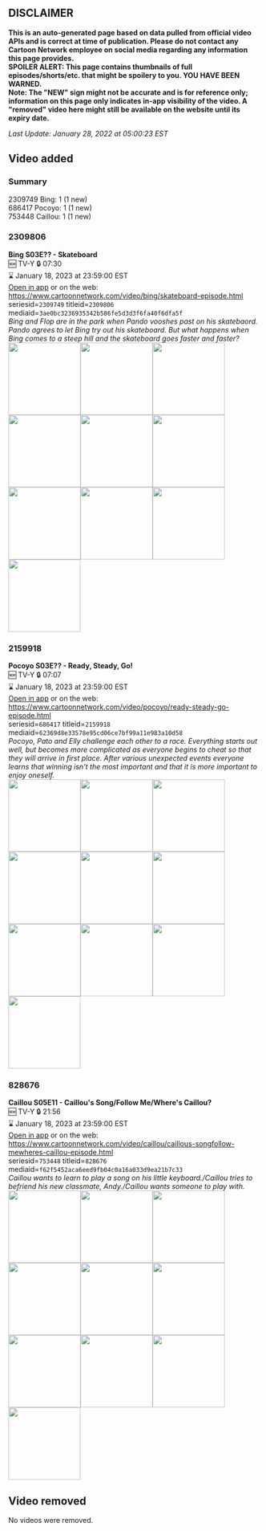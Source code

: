 ## DISCLAIMER
**This is an auto-generated page based on data pulled from official video APIs and is correct at time of publication. Please do not contact any Cartoon Network employee on social media regarding any information this page provides.**  
**SPOILER ALERT: This page contains thumbnails of full episodes/shorts/etc. that might be spoilery to you. YOU HAVE BEEN WARNED.**  
**Note: The "NEW" sign might not be accurate and is for reference only; information on this page only indicates in-app visibility of the video. A "removed" video here might still be available on the website until its expiry date.**  

_Last Update: January 28, 2022 at 05:00:23 EST_
## Video added
### Summary
2309749 Bing: 1 (1 new)  
686417 Pocoyo: 1 (1 new)  
753448 Caillou: 1 (1 new)  
### 2309806
**Bing S03E?? - Skateboard**  
🆕 TV-Y 🔒 07:30  
⌛ January 18, 2023 at 23:59:00 EST  
[Open in app](https://cnvideo.sercomkc.org/redirector.html?type=cnapp&seriesid=1000000000093702&titleid=2309806&mediaid=3ae0bc3236935342b586fe5d3d3f6fa40f6dfa5f) or on the web: https://www.cartoonnetwork.com/video/bing/skateboard-episode.html  
seriesid=`2309749` titleid=`2309806` mediaid=`3ae0bc3236935342b586fe5d3d3f6fa40f6dfa5f`  
_Bing and Flop are in the park when Pando vooshes past on his skatebaord. Pando agrees to let Bing try out his skateboard. But what happens when Bing comes to a steep hill and the skateboard goes faster and faster?_  
<a href="https://s3.amazonaws.com/cartoonorchestrator/2309806_001_1280x720.jpg"><img src="https://s3.amazonaws.com/cartoonorchestrator/2309806_001_640x360.jpg" height="144px" /></a><a href="https://s3.amazonaws.com/cartoonorchestrator/2309806_002_1280x720.jpg"><img src="https://s3.amazonaws.com/cartoonorchestrator/2309806_002_640x360.jpg" height="144px" /></a><a href="https://s3.amazonaws.com/cartoonorchestrator/2309806_003_1280x720.jpg"><img src="https://s3.amazonaws.com/cartoonorchestrator/2309806_003_640x360.jpg" height="144px" /></a><a href="https://s3.amazonaws.com/cartoonorchestrator/2309806_004_1280x720.jpg"><img src="https://s3.amazonaws.com/cartoonorchestrator/2309806_004_640x360.jpg" height="144px" /></a><a href="https://s3.amazonaws.com/cartoonorchestrator/2309806_005_1280x720.jpg"><img src="https://s3.amazonaws.com/cartoonorchestrator/2309806_005_640x360.jpg" height="144px" /></a><a href="https://s3.amazonaws.com/cartoonorchestrator/2309806_006_1280x720.jpg"><img src="https://s3.amazonaws.com/cartoonorchestrator/2309806_006_640x360.jpg" height="144px" /></a><a href="https://s3.amazonaws.com/cartoonorchestrator/2309806_007_1280x720.jpg"><img src="https://s3.amazonaws.com/cartoonorchestrator/2309806_007_640x360.jpg" height="144px" /></a><a href="https://s3.amazonaws.com/cartoonorchestrator/2309806_008_1280x720.jpg"><img src="https://s3.amazonaws.com/cartoonorchestrator/2309806_008_640x360.jpg" height="144px" /></a><a href="https://s3.amazonaws.com/cartoonorchestrator/2309806_009_1280x720.jpg"><img src="https://s3.amazonaws.com/cartoonorchestrator/2309806_009_640x360.jpg" height="144px" /></a><a href="https://s3.amazonaws.com/cartoonorchestrator/2309806_010_1280x720.jpg"><img src="https://s3.amazonaws.com/cartoonorchestrator/2309806_010_640x360.jpg" height="144px" /></a>
### 2159918
**Pocoyo S03E?? - Ready, Steady, Go!**  
🆕 TV-Y 🔒 07:07  
⌛ January 18, 2023 at 23:59:00 EST  
[Open in app](https://cnvideo.sercomkc.org/redirector.html?type=cnapp&seriesid=1000000000093702&titleid=2159918&mediaid=62369d8e33578e95cd06ce7bf99a11e983a10d58) or on the web: https://www.cartoonnetwork.com/video/pocoyo/ready-steady-go-episode.html  
seriesid=`686417` titleid=`2159918` mediaid=`62369d8e33578e95cd06ce7bf99a11e983a10d58`  
_Pocoyo, Pato and Elly challenge each other to a race. Everything starts out well, but becomes more complicated as everyone begins to cheat so that they will arrive in first place. After various unexpected events everyone learns that winning isn't the most important and that it is more important to enjoy oneself._  
<a href="https://s3.amazonaws.com/cartoonorchestrator/2159918_001_1280x720.jpg"><img src="https://s3.amazonaws.com/cartoonorchestrator/2159918_001_640x360.jpg" height="144px" /></a><a href="https://s3.amazonaws.com/cartoonorchestrator/2159918_002_1280x720.jpg"><img src="https://s3.amazonaws.com/cartoonorchestrator/2159918_002_640x360.jpg" height="144px" /></a><a href="https://s3.amazonaws.com/cartoonorchestrator/2159918_003_1280x720.jpg"><img src="https://s3.amazonaws.com/cartoonorchestrator/2159918_003_640x360.jpg" height="144px" /></a><a href="https://s3.amazonaws.com/cartoonorchestrator/2159918_004_1280x720.jpg"><img src="https://s3.amazonaws.com/cartoonorchestrator/2159918_004_640x360.jpg" height="144px" /></a><a href="https://s3.amazonaws.com/cartoonorchestrator/2159918_005_1280x720.jpg"><img src="https://s3.amazonaws.com/cartoonorchestrator/2159918_005_640x360.jpg" height="144px" /></a><a href="https://s3.amazonaws.com/cartoonorchestrator/2159918_006_1280x720.jpg"><img src="https://s3.amazonaws.com/cartoonorchestrator/2159918_006_640x360.jpg" height="144px" /></a><a href="https://s3.amazonaws.com/cartoonorchestrator/2159918_007_1280x720.jpg"><img src="https://s3.amazonaws.com/cartoonorchestrator/2159918_007_640x360.jpg" height="144px" /></a><a href="https://s3.amazonaws.com/cartoonorchestrator/2159918_008_1280x720.jpg"><img src="https://s3.amazonaws.com/cartoonorchestrator/2159918_008_640x360.jpg" height="144px" /></a><a href="https://s3.amazonaws.com/cartoonorchestrator/2159918_009_1280x720.jpg"><img src="https://s3.amazonaws.com/cartoonorchestrator/2159918_009_640x360.jpg" height="144px" /></a><a href="https://s3.amazonaws.com/cartoonorchestrator/2159918_010_1280x720.jpg"><img src="https://s3.amazonaws.com/cartoonorchestrator/2159918_010_640x360.jpg" height="144px" /></a>
### 828676
**Caillou S05E11 - Caillou's Song/Follow Me/Where's Caillou?**  
🆕 TV-Y 🔒 21:56  
⌛ January 18, 2023 at 23:59:00 EST  
[Open in app](https://cnvideo.sercomkc.org/redirector.html?type=cnapp&seriesid=1000000000093702&titleid=828676&mediaid=f62f5452aca6eed9fb04c0a16a033d9ea21b7c33) or on the web: https://www.cartoonnetwork.com/video/caillou/caillous-songfollow-mewheres-caillou-episode.html  
seriesid=`753448` titleid=`828676` mediaid=`f62f5452aca6eed9fb04c0a16a033d9ea21b7c33`  
_Caillou wants to learn to play a song on his little keyboard./Caillou tries to befriend his new classmate, Andy./Caillou wants someone to play with._  
<a href="https://s3.amazonaws.com/cartoonorchestrator/828676_001_1280x720.jpg"><img src="https://s3.amazonaws.com/cartoonorchestrator/828676_001_640x360.jpg" height="144px" /></a><a href="https://s3.amazonaws.com/cartoonorchestrator/828676_002_1280x720.jpg"><img src="https://s3.amazonaws.com/cartoonorchestrator/828676_002_640x360.jpg" height="144px" /></a><a href="https://s3.amazonaws.com/cartoonorchestrator/828676_003_1280x720.jpg"><img src="https://s3.amazonaws.com/cartoonorchestrator/828676_003_640x360.jpg" height="144px" /></a><a href="https://s3.amazonaws.com/cartoonorchestrator/828676_004_1280x720.jpg"><img src="https://s3.amazonaws.com/cartoonorchestrator/828676_004_640x360.jpg" height="144px" /></a><a href="https://s3.amazonaws.com/cartoonorchestrator/828676_005_1280x720.jpg"><img src="https://s3.amazonaws.com/cartoonorchestrator/828676_005_640x360.jpg" height="144px" /></a><a href="https://s3.amazonaws.com/cartoonorchestrator/828676_006_1280x720.jpg"><img src="https://s3.amazonaws.com/cartoonorchestrator/828676_006_640x360.jpg" height="144px" /></a><a href="https://s3.amazonaws.com/cartoonorchestrator/828676_007_1280x720.jpg"><img src="https://s3.amazonaws.com/cartoonorchestrator/828676_007_640x360.jpg" height="144px" /></a><a href="https://s3.amazonaws.com/cartoonorchestrator/828676_008_1280x720.jpg"><img src="https://s3.amazonaws.com/cartoonorchestrator/828676_008_640x360.jpg" height="144px" /></a><a href="https://s3.amazonaws.com/cartoonorchestrator/828676_009_1280x720.jpg"><img src="https://s3.amazonaws.com/cartoonorchestrator/828676_009_640x360.jpg" height="144px" /></a><a href="https://s3.amazonaws.com/cartoonorchestrator/828676_010_1280x720.jpg"><img src="https://s3.amazonaws.com/cartoonorchestrator/828676_010_640x360.jpg" height="144px" /></a>
## Video removed
No videos were removed.  
